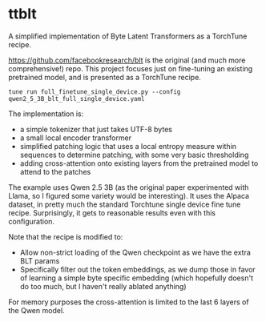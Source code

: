 # ttblt

A simplified implementation of Byte Latent Transformers as a TorchTune recipe.

https://github.com/facebookresearch/blt is the original (and much more comprehensive!) repo. This project focuses just on fine-tuning an existing pretrained model, and is presented as a TorchTune recipe. 

```
tune run full_finetune_single_device.py --config qwen2_5_3B_blt_full_single_device.yaml
```

The implementation is:
* a simple tokenizer that just takes UTF-8 bytes
* a small local encoder transformer
* simplified patching logic that uses a local entropy measure within sequences to determine patching, with some very basic thresholding
* adding cross-attention onto existing layers from the pretrained model to attend to the patches

The example uses Qwen 2.5 3B (as the original paper experimented with Llama, so I figured some variety would be interesting). It uses the Alpaca dataset, in pretty much the standard Torchtune single device fine tune recipe. Surprisingly, it gets to reasonable results even with this configuration. 

Note that the recipe is modified to:
* Allow non-strict loading of the Qwen checkpoint as we have the extra BLT params
* Specifically filter out the token embeddings, as we dump those in favor of learning a simple byte specific embedding (which hopefully doesn't do too much, but I haven't really ablated anything)

For memory purposes the cross-attention is limited to the last 6 layers of the Qwen model. 
